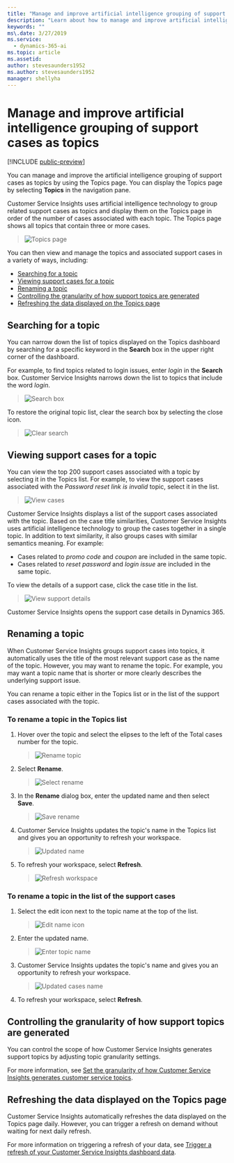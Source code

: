 ```yaml
---
title: "Manage and improve artificial intelligence grouping of support cases as topics"
description: "Learn about how to manage and improve artificial intelligence grouping of support cases as topics."
keywords: ""
ms\.date: 3/27/2019
ms.service:
  - dynamics-365-ai
ms.topic: article
ms.assetid: 
author: stevesaunders1952
ms.author: stevesaunders1952
manager: shellyha
---
```


# Manage and improve artificial intelligence grouping of support cases as topics

[!INCLUDE [public-preview](../includes/public-preview.md)]

You can manage and improve the artificial intelligence grouping of support cases as topics by using the Topics page. You can display the Topics page by selecting **Topics** in the navigation pane.

Customer Service Insights uses artificial intelligence technology to group related support cases as topics and display them on the Topics page in order of the number of cases associated with each topic. The Topics page shows all topics that contain three or more cases.

> ![Topics page](media/topics-page.png)

You can then view and manage the topics and associated support cases in a variety of ways, including:

* [Searching for a topic](#searching-for-a-topic)
* [Viewing support cases for a topic](#viewing-support-cases-for-a-topic)
* [Renaming a topic](#renaming-a-topic)
* [Controlling the granularity of how support topics are generated](#controlling-the-granularity-of-how-support-topics-are-generated)
* [Refreshing the data displayed on the Topics page](#refreshing-the-data-displayed-on-the-topics-page)

## Searching for a topic

You can narrow down the list of topics displayed on the Topics dashboard by searching for a specific keyword in the **Search** box in the upper right corner of the dashboard.

For example, to find topics related to login issues, enter *login* in the **Search** box. Customer Service Insights narrows down the list to topics that include the word *login*.

> ![Search box](media/search-box.png)

To restore the original topic list, clear the search box by selecting the close icon.

> ![Clear search](media/clear-search.png)

## Viewing support cases for a topic

You can view the top 200 support cases associated with a topic by selecting it in the Topics list. For example, to view the support cases associated with the *Password reset link is invalid* topic, select it in the list.

> ![View cases](media/view-cases.png)

Customer Service Insights displays a list of the support cases associated with the topic. Based on the case title similarities, Customer Service Insights uses artificial intelligence technology to group the cases together in a single topic. In addition to text similarity, it also groups cases with similar semantics meaning. For example:

* Cases related to *promo code* and *coupon* are included in the same topic.
* Cases related to *reset password* and *login issue* are included in the same topic.

To view the details of a support case, click the case title in the list.

> ![View support details](media/view-support-details.png)

Customer Service Insights opens the support case details in Dynamics 365.

## Renaming a topic

When Customer Service Insights groups support cases into topics, it automatically uses the title of the most relevant support case as the name of the topic. However, you may want to rename the topic. For example, you may want a topic name that is shorter or more clearly describes the underlying support issue.

You can rename a topic either in the Topics list or in the list of the support cases associated with the topic.

### To rename a topic in the Topics list

1. Hover over the topic and select the elipses to the left of the Total cases number for the topic.

   > ![Rename topic](media/rename-topic.png)

2. Select **Rename**.

   > ![Select rename](media/select-rename.png)

3. In the **Rename** dialog box, enter the updated name and then select **Save**.

   > ![Save rename](media/save-rename.png)

4. Customer Service Insights updates the topic's name in the Topics list and gives you an opportunity to refresh your workspace.

   > ![Updated name](media/updated-name.png)

5. To refresh your workspace, select **Refresh**.

   > ![Refresh workspace](media/refresh-workspace.png)

### To rename a topic in the list of the support cases

1. Select the edit icon next to the topic name at the top of the list.

   > ![Edit name icon](media/edit-name-icon.png)

2. Enter the updated name.

   > ![Enter topic name](media/enter-topic-name.png)

3. Customer Service Insights updates the topic's name and gives you an opportunity to refresh your workspace.

   > ![Updated cases name](media/updated-cases-name.png)

4. To refresh your workspace, select **Refresh**.

## Controlling the granularity of how support topics are generated

You can control the scope of how Customer Service Insights generates support topics by adjusting topic granularity settings.

For more information, see [Set the granularity of how Customer Service Insights generates customer service topics](granularity.md).

## Refreshing the data displayed on the Topics page

Customer Service Insights automatically refreshes the data displayed on the Topics page daily. However, you can trigger a refresh on demand without waiting for next daily refresh.

For more information on triggering a refresh of your data, see [Trigger a refresh of your Customer Service Insights dashboard data](trigger-refresh.md).

<!-- ## Fine-tuning the way cases are grouped into topics

You can fine-time the way Customer Service Insights artificial intelligence technology groups support cases into topics by rating the placement of cases within topics. By rating the placement, you can help the Customer Service Insights artificial intelligence learn and improve case grouping.

To rate the placement of a topic's support cases, select the topic in the Topics dashboard's Topics list to displays the list of cases associated with the topic. Then hover over the case title to display the **Thumbs up** and **Thumbs down** ratings icons.

> ![Ratings icons](media/ratings-icons.png)

Select the **Thumbs Up** icon to indicate the case has been placed correctly within the topic. Select the **Thumbs Down** icon to indicate the case was not placed correctly.

-->